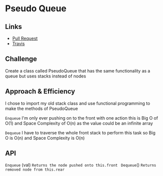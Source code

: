 # Pseudo Queue

## Links

-   [Pull Request](https://github.com/martinbalke-401-adavanced-js/data-structures-and-algorithms/pull/11)
-   [Travis](https://www.travis-ci.com/martinbalke-401-adavanced-js/data-structures-and-algorithms)


## Challenge

Create a class called PseudoQueue that has the same functionality as a queue but uses stacks instead of nodes

## Approach & Efficiency

I chose to import my old stack class and use functional programming to make the methods of PseudoQueue

`Enqueue`  I'm only ever pushing on to the front with one action this is Big O of O(1) and Space Complexity of O(n) as the value could be an infinite array

`Dequeue` I have to traverse the whole front stack to perform this task so Big O is O(n) and Space Complexity is O(n)


## API

`Enqueue` (val) `Returns the node pushed onto this.front `
`Dequeue`() `Returns removed node from this.rear`
